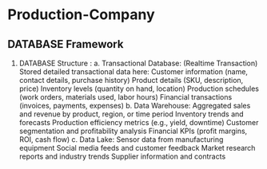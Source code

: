 # Production-Company

## DATABASE Framework
1. DATABASE Structure :
   a. Transactional Database:  (Realtime Transaction)
                               Stored detailed transactional data here:
                                         Customer information (name, contact details, purchase history)
                                         Product details (SKU, description, price)
                                         Inventory levels (quantity on hand, location)
                                         Production schedules (work orders, materials used, labor hours)
                                         Financial transactions (invoices, payments, expenses)
   b. Data Warehouse:
                                         Aggregated sales and revenue by product, region, or time period
                                         Inventory trends and forecasts
                                          Production efficiency metrics (e.g., yield, downtime)
                                         Customer segmentation and profitability analysis
                                          Financial KPIs (profit margins, ROI, cash flow)
   c. Data Lake:
                                         Sensor data from manufacturing equipment
                                         Social media feeds and customer feedback
                                          Market research reports and industry trends
                                        Supplier information and contracts
